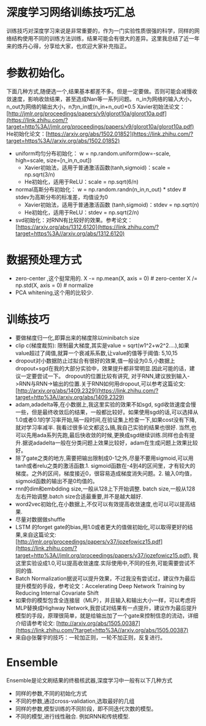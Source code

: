 # 深度学习网络训练技巧汇总

训练技巧对深度学习来说是非常重要的，作为一门实验性质很强的科学，同样的网络结构使用不同的训练方法训练，结果可能会有很大的差异。这里我总结了近一年来的炼丹心得，分享给大家，也欢迎大家补充指正。

# 参数初始化。

下面几种方式,随便选一个,结果基本都差不多。但是一定要做。否则可能会减慢收敛速度，影响收敛结果，甚至造成Nan等一系列问题。
n_in为网络的输入大小，n_out为网络的输出大小，n为n_in或(n_in+n_out)*0.5
Xavier初始法论文：[http://jmlr.org/proceedings/papers/v9/glorot10a/glorot10a.pdf](https://link.zhihu.com/?target=http%3A//jmlr.org/proceedings/papers/v9/glorot10a/glorot10a.pdf)
He初始化论文：[https://arxiv.org/abs/1502.01852](https://link.zhihu.com/?target=https%3A//arxiv.org/abs/1502.01852)

- uniform均匀分布初始化：
  w = np.random.uniform(low=-scale, high=scale, size=[n_in,n_out])
  - Xavier初始法，适用于普通激活函数(tanh,sigmoid)：scale = np.sqrt(3/n)
  - He初始化，适用于ReLU：scale = np.sqrt(6/n)
- normal高斯分布初始化：
  w = np.random.randn(n_in,n_out) * stdev # stdev为高斯分布的标准差，均值设为0
  - Xavier初始法，适用于普通激活函数 (tanh,sigmoid)：stdev = np.sqrt(n)
  - He初始化，适用于ReLU：stdev = np.sqrt(2/n)
- svd初始化：对RNN有比较好的效果。参考论文：[https://arxiv.org/abs/1312.6120](https://link.zhihu.com/?target=https%3A//arxiv.org/abs/1312.6120)

# 数据预处理方式

- zero-center ,这个挺常用的.
  X -= np.mean(X, axis = 0) # zero-center
  X /= np.std(X, axis = 0) # normalize
- PCA whitening,这个用的比较少.

# 训练技巧

- 要做梯度归一化,即算出来的梯度除以minibatch size
- clip c(梯度裁剪): 限制最大梯度,其实是value = sqrt(w1^2+w2^2….),如果value超过了阈值,就算一个衰减系系数,让value的值等于阈值: 5,10,15
- dropout对小数据防止过拟合有很好的效果,值一般设为0.5,小数据上dropout+sgd在我的大部分实验中，效果提升都非常明显.因此可能的话，建议一定要尝试一下。 dropout的位置比较有讲究, 对于RNN,建议放到输入->RNN与RNN->输出的位置.关于RNN如何用dropout,可以参考这篇论文:[http://arxiv.org/abs/1409.2329](https://link.zhihu.com/?target=http%3A//arxiv.org/abs/1409.2329)
- adam,adadelta等,在小数据上,我这里实验的效果不如sgd, sgd收敛速度会慢一些，但是最终收敛后的结果，一般都比较好。如果使用sgd的话,可以选择从1.0或者0.1的学习率开始,隔一段时间,在验证集上检查一下,如果cost没有下降,就对学习率减半. 我看过很多论文都这么搞,我自己实验的结果也很好. 当然,也可以先用ada系列先跑,最后快收敛的时候,更换成sgd继续训练.同样也会有提升.据说adadelta一般在分类问题上效果比较好，adam在生成问题上效果比较好。
- 除了gate之类的地方,需要把输出限制成0-1之外,尽量不要用sigmoid,可以用tanh或者relu之类的激活函数.1. sigmoid函数在-4到4的区间里，才有较大的梯度。之外的区间，梯度接近0，很容易造成梯度消失问题。2. 输入0均值，sigmoid函数的输出不是0均值的。
- rnn的dim和embdding size,一般从128上下开始调整. batch size,一般从128左右开始调整.batch size合适最重要,并不是越大越好.
- word2vec初始化,在小数据上,不仅可以有效提高收敛速度,也可以可以提高结果.
- 尽量对数据做shuffle
- LSTM 的forget gate的bias,用1.0或者更大的值做初始化,可以取得更好的结果,来自这篇论文:[http://jmlr.org/proceedings/papers/v37/jozefowicz15.pdf](https://link.zhihu.com/?target=http%3A//jmlr.org/proceedings/papers/v37/jozefowicz15.pdf), 我这里实验设成1.0,可以提高收敛速度.实际使用中,不同的任务,可能需要尝试不同的值.
- Batch Normalization据说可以提升效果，不过我没有尝试过，建议作为最后提升模型的手段，参考论文：Accelerating Deep Network Training by Reducing Internal Covariate Shift
- 如果你的模型包含全连接层（MLP），并且输入和输出大小一样，可以考虑将MLP替换成Highway Network,我尝试对结果有一点提升，建议作为最后提升模型的手段，原理很简单，就是给输出加了一个gate来控制信息的流动，详细介绍请参考论文: [http://arxiv.org/abs/1505.00387](https://link.zhihu.com/?target=http%3A//arxiv.org/abs/1505.00387)
- 来自@张馨宇的技巧：一轮加正则，一轮不加正则，反复进行。

# Ensemble

Ensemble是论文刷结果的终极核武器,深度学习中一般有以下几种方式

- 同样的参数,不同的初始化方式
- 不同的参数,通过cross-validation,选取最好的几组
- 同样的参数,模型训练的不同阶段，即不同迭代次数的模型。
- 不同的模型,进行线性融合. 例如RNN和传统模型.